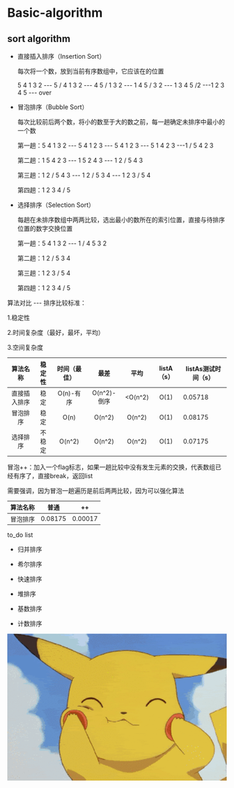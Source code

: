 # Basic-algorithm

## sort algorithm

- 直接插入排序（Insertion Sort）

  每次将一个数，放到当前有序数组中，它应该在的位置

  5 4 1 3 2 --- 5 / 4 1 3 2 --- 4 5 / 1 3 2 --- 1 4 5 / 3 2 --- 1 3 4 5 /2 ---1 2 3 4 5 --- over

  


- 冒泡排序（Bubble Sort）

  每次比较前后两个数，将小的数至于大的数之前，每一趟确定未排序中最小的一个数

  第一趟：5 4 1 3 2 --- 5 4 1 2 3 --- 5 4 1 2 3 --- 5 1 4 2 3 ---1 / 5 4 2 3 

  第二趟：1 5 4 2 3 --- 1 5 2 4 3 --- 1 2 / 5 4 3 

  第三趟：1 2 / 5 4 3 --- 1 2 / 5 3 4 --- 1 2  3 / 5 4 

  第四趟：1 2 3 4 / 5 

  

- 选择排序（Selection Sort）

  每趟在未排序数组中两两比较，选出最小的数所在的索引位置，直接与待排序位置的数字交换位置

  第一趟：5 4 1 3 2 --- 1 / 4 5 3 2 

  第二趟：1 2 / 5 3 4 

  第三趟：1 2 3 / 5 4 

  第四趟：1 2 3 4 / 5

  

算法对比 --- 排序比较标准：

1.稳定性

2.时间复杂度（最好，最坏，平均）

3.空间复杂度

|   算法名称   | 稳定性 | 时间（最佳） | 最差 | 平均 | listA（s） | listAs测试时间（s） |
| :----------: | :----: | :----------------: | :--------: | :--------: | :-------------------------: | --------------------------- |
| 直接插入排序 | 稳定 | O(n)-有序 | O(n^2)-倒序 | <O(n^2) | O(1)             |0.05718|
|   冒泡排序   | 稳定 | O(n) | O(n^2) | O(n^2) | O(1)               |0.08175|
|   选择排序   | 不稳定 | O(n^2) | O(n^2) | O(n^2) | O(1)               |0.07175|

冒泡++：加入一个flag标志，如果一趟比较中没有发生元素的交换，代表数组已经有序了，直接break，返回list

需要强调，因为冒泡一趟遍历是前后两两比较，因为可以强化算法

|   算法名称   | 普通 | ++ |
| :----------: | :----: | :----------------: |
| 冒泡排序 | 0.08175 | 0.00017 |




to_do list

- 归并排序

- 希尔排序
- 快速排序
- 堆排序
- 基数排序
- 计数排序









![image](1.gif)



